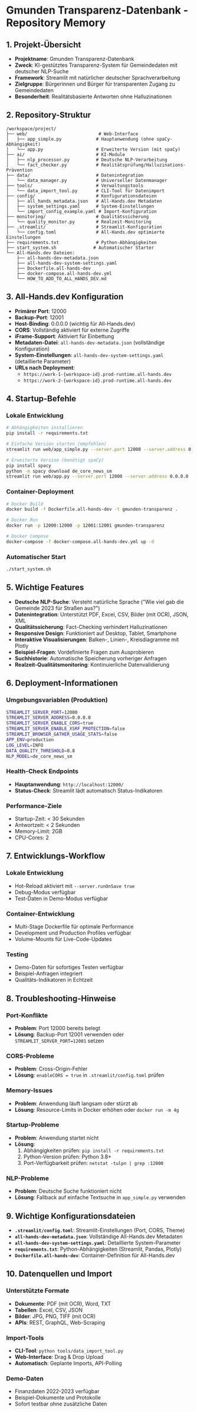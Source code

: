 # Gmunden Transparenz-Datenbank - Repository Memory

## 1. Projekt-Übersicht
- **Projektname**: Gmunden Transparenz-Datenbank
- **Zweck**: KI-gestütztes Transparenz-System für Gemeindedaten mit deutscher NLP-Suche
- **Framework**: Streamlit mit natürlicher deutscher Sprachverarbeitung
- **Zielgruppe**: Bürgerinnen und Bürger für transparenten Zugang zu Gemeindedaten
- **Besonderheit**: Realitätsbasierte Antworten ohne Halluzinationen

## 2. Repository-Struktur
```
/workspace/project/
├── web/                           # Web-Interface
│   ├── app_simple.py             # Hauptanwendung (ohne spaCy-Abhängigkeit)
│   └── app.py                    # Erweiterte Version (mit spaCy)
├── ai/                           # KI-Module
│   ├── nlp_processor.py          # Deutsche NLP-Verarbeitung
│   └── fact_checker.py           # Realitätsprüfung/Halluzinations-Prävention
├── data/                         # Datenintegration
│   └── data_manager.py           # Universeller Datenmanager
├── tools/                        # Verwaltungstools
│   └── data_import_tool.py       # CLI-Tool für Datenimport
├── config/                       # Konfigurationsdateien
│   ├── all_hands_metadata.json   # All-Hands.dev Metadaten
│   ├── system_settings.yaml      # System-Einstellungen
│   └── import_config_example.yaml # Import-Konfiguration
├── monitoring/                   # Qualitätssicherung
│   └── quality_monitor.py        # Realzeit-Monitoring
├── .streamlit/                   # Streamlit-Konfiguration
│   └── config.toml               # All-Hands.dev optimierte Einstellungen
├── requirements.txt              # Python-Abhängigkeiten
├── start_system.sh              # Automatischer Starter
└── All-Hands.dev Dateien:
    ├── all-hands-dev-metadata.json
    ├── all-hands-dev-system-settings.yaml
    ├── Dockerfile.all-hands-dev
    ├── docker-compose.all-hands-dev.yml
    └── HOW_TO_ADD_TO_ALL_HANDS_DEV.md
```

## 3. All-Hands.dev Konfiguration
- **Primärer Port**: 12000
- **Backup-Port**: 12001
- **Host-Binding**: 0.0.0.0 (wichtig für All-Hands.dev)
- **CORS**: Vollständig aktiviert für externe Zugriffe
- **iFrame-Support**: Aktiviert für Einbettung
- **Metadaten-Datei**: `all-hands-dev-metadata.json` (vollständige Konfiguration)
- **System-Einstellungen**: `all-hands-dev-system-settings.yaml` (detaillierte Parameter)
- **URLs nach Deployment**: 
  - `https://work-1-{workspace-id}.prod-runtime.all-hands.dev`
  - `https://work-2-{workspace-id}.prod-runtime.all-hands.dev`

## 4. Startup-Befehle
### Lokale Entwicklung
```bash
# Abhängigkeiten installieren
pip install -r requirements.txt

# Einfache Version starten (empfohlen)
streamlit run web/app_simple.py --server.port 12000 --server.address 0.0.0.0 --server.enableCORS true --server.enableXsrfProtection false --browser.gatherUsageStats false

# Erweiterte Version (benötigt spaCy)
pip install spacy
python -m spacy download de_core_news_sm
streamlit run web/app.py --server.port 12000 --server.address 0.0.0.0
```

### Container-Deployment
```bash
# Docker Build
docker build -f Dockerfile.all-hands-dev -t gmunden-transparenz .

# Docker Run
docker run -p 12000:12000 -p 12001:12001 gmunden-transparenz

# Docker Compose
docker-compose -f docker-compose.all-hands-dev.yml up -d
```

### Automatischer Start
```bash
./start_system.sh
```

## 5. Wichtige Features
- **Deutsche NLP-Suche**: Versteht natürliche Sprache ("Wie viel gab die Gemeinde 2023 für Straßen aus?")
- **Datenintegration**: Unterstützt PDF, Excel, CSV, Bilder (mit OCR), JSON, XML
- **Qualitätssicherung**: Fact-Checking verhindert Halluzinationen
- **Responsive Design**: Funktioniert auf Desktop, Tablet, Smartphone
- **Interaktive Visualisierungen**: Balken-, Linien-, Kreisdiagramme mit Plotly
- **Beispiel-Fragen**: Vordefinierte Fragen zum Ausprobieren
- **Suchhistorie**: Automatische Speicherung vorheriger Anfragen
- **Realzeit-Qualitätsmonitoring**: Kontinuierliche Datenvalidierung

## 6. Deployment-Informationen
### Umgebungsvariablen (Produktion)
```bash
STREAMLIT_SERVER_PORT=12000
STREAMLIT_SERVER_ADDRESS=0.0.0.0
STREAMLIT_SERVER_ENABLE_CORS=true
STREAMLIT_SERVER_ENABLE_XSRF_PROTECTION=false
STREAMLIT_BROWSER_GATHER_USAGE_STATS=false
APP_ENV=production
LOG_LEVEL=INFO
DATA_QUALITY_THRESHOLD=0.8
NLP_MODEL=de_core_news_sm
```

### Health-Check Endpoints
- **Hauptanwendung**: `http://localhost:12000/`
- **Status-Check**: Streamlit lädt automatisch Status-Indikatoren

### Performance-Ziele
- Startup-Zeit: < 30 Sekunden
- Antwortzeit: < 2 Sekunden
- Memory-Limit: 2GB
- CPU-Cores: 2

## 7. Entwicklungs-Workflow
### Lokale Entwicklung
- Hot-Reload aktiviert mit `--server.runOnSave true`
- Debug-Modus verfügbar
- Test-Daten in Demo-Modus verfügbar

### Container-Entwicklung
- Multi-Stage Dockerfile für optimale Performance
- Development und Production Profiles verfügbar
- Volume-Mounts für Live-Code-Updates

### Testing
- Demo-Daten für sofortiges Testen verfügbar
- Beispiel-Anfragen integriert
- Qualitäts-Indikatoren in Echtzeit

## 8. Troubleshooting-Hinweise
### Port-Konflikte
- **Problem**: Port 12000 bereits belegt
- **Lösung**: Backup-Port 12001 verwenden oder `STREAMLIT_SERVER_PORT=12001` setzen

### CORS-Probleme
- **Problem**: Cross-Origin-Fehler
- **Lösung**: `enableCORS = true` in `.streamlit/config.toml` prüfen

### Memory-Issues
- **Problem**: Anwendung läuft langsam oder stürzt ab
- **Lösung**: Resource-Limits in Docker erhöhen oder `docker run -m 4g`

### Startup-Probleme
- **Problem**: Anwendung startet nicht
- **Lösung**: 
  1. Abhängigkeiten prüfen: `pip install -r requirements.txt`
  2. Python-Version prüfen: Python 3.8+
  3. Port-Verfügbarkeit prüfen: `netstat -tulpn | grep :12000`

### NLP-Probleme
- **Problem**: Deutsche Suche funktioniert nicht
- **Lösung**: Fallback auf einfache Textsuche in `app_simple.py` verwenden

## 9. Wichtige Konfigurationsdateien
- **`.streamlit/config.toml`**: Streamlit-Einstellungen (Port, CORS, Theme)
- **`all-hands-dev-metadata.json`**: Vollständige All-Hands.dev Metadaten
- **`all-hands-dev-system-settings.yaml`**: Detaillierte System-Parameter
- **`requirements.txt`**: Python-Abhängigkeiten (Streamlit, Pandas, Plotly)
- **`Dockerfile.all-hands-dev`**: Container-Definition für All-Hands.dev

## 10. Datenquellen und Import
### Unterstützte Formate
- **Dokumente**: PDF (mit OCR), Word, TXT
- **Tabellen**: Excel, CSV, JSON
- **Bilder**: JPG, PNG, TIFF (mit OCR)
- **APIs**: REST, GraphQL, Web-Scraping

### Import-Tools
- **CLI-Tool**: `python tools/data_import_tool.py`
- **Web-Interface**: Drag & Drop Upload
- **Automatisch**: Geplante Imports, API-Polling

### Demo-Daten
- Finanzdaten 2022-2023 verfügbar
- Beispiel-Dokumente und Protokolle
- Sofort testbar ohne zusätzliche Daten